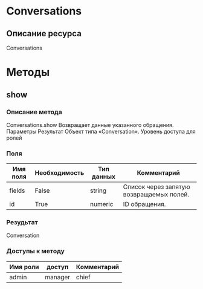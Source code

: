
# Conversations

## Описание ресурса
Conversations

# Методы

## show

### Описание метода
Conversations.show
Возвращает данные указанного обращения.
Параметры
Результат
Объект типа «Conversation».
Уровень доступа для ролей


### Поля

| Имя поля | Необходимость | Тип данных | Комментарий |
|---|---|---|---|
|fields|False|string|Список через запятую возвращаемых полей.<br/>|
|id|True|numeric|ID обращения.<br/>|

### Резудьтат
Conversation
### Доступы к методу

| Имя роли | доступ | Комментарий |
|---|---|---|
|admin|manager|chief|chief_partner|operator|None|admin_partner